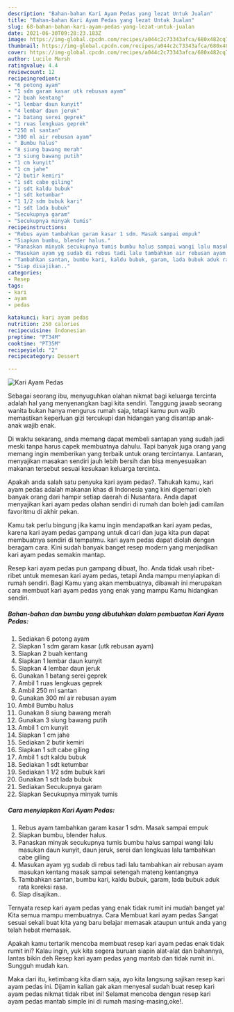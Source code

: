 ```yaml
---
description: "Bahan-bahan Kari Ayam Pedas yang lezat Untuk Jualan"
title: "Bahan-bahan Kari Ayam Pedas yang lezat Untuk Jualan"
slug: 68-bahan-bahan-kari-ayam-pedas-yang-lezat-untuk-jualan
date: 2021-06-30T09:28:23.183Z
image: https://img-global.cpcdn.com/recipes/a044c2c73343afca/680x482cq70/kari-ayam-pedas-foto-resep-utama.jpg
thumbnail: https://img-global.cpcdn.com/recipes/a044c2c73343afca/680x482cq70/kari-ayam-pedas-foto-resep-utama.jpg
cover: https://img-global.cpcdn.com/recipes/a044c2c73343afca/680x482cq70/kari-ayam-pedas-foto-resep-utama.jpg
author: Lucile Marsh
ratingvalue: 4.4
reviewcount: 12
recipeingredient:
- "6 potong ayam"
- "1 sdm garam kasar utk rebusan ayam"
- "2 buah kentang"
- "1 lembar daun kunyit"
- "4 lembar daun jeruk"
- "1 batang serei geprek"
- "1 ruas lengkuas geprek"
- "250 ml santan"
- "300 ml air rebusan ayam"
- " Bumbu halus"
- "8 siung bawang merah"
- "3 siung bawang putih"
- "1 cm kunyit"
- "1 cm jahe"
- "2 butir kemiri"
- "1 sdt cabe giling"
- "1 sdt kaldu bubuk"
- "1 sdt ketumbar"
- "1 1/2 sdm bubuk kari"
- "1 sdt lada bubuk"
- "Secukupnya garam"
- "Secukupnya minyak tumis"
recipeinstructions:
- "Rebus ayam tambahkan garam kasar 1 sdm. Masak sampai empuk"
- "Siapkan bumbu, blender halus."
- "Panaskan minyak secukupnya tumis bumbu halus sampai wangi lalu masukan daun kunyit, daun jeruk, serei dan lengkuas lalu tambahkan cabe giling"
- "Masukan ayam yg sudab di rebus tadi lalu tambahkan air rebusan ayam masukan kentang masak sampai setengah mateng kentangnya"
- "Tambahkan santan, bumbu kari, kaldu bubuk, garam, lada bubuk aduk rata koreksi rasa."
- "Siap disajikan.."
categories:
- Resep
tags:
- kari
- ayam
- pedas

katakunci: kari ayam pedas 
nutrition: 250 calories
recipecuisine: Indonesian
preptime: "PT34M"
cooktime: "PT35M"
recipeyield: "2"
recipecategory: Dessert

---
```



![Kari Ayam Pedas](https://img-global.cpcdn.com/recipes/a044c2c73343afca/680x482cq70/kari-ayam-pedas-foto-resep-utama.jpg)

Sebagai seorang ibu, menyuguhkan olahan nikmat bagi keluarga tercinta adalah hal yang menyenangkan bagi kita sendiri. Tanggung jawab seorang  wanita bukan hanya mengurus rumah saja, tetapi kamu pun wajib memastikan keperluan gizi tercukupi dan hidangan yang disantap anak-anak wajib enak.

Di waktu  sekarang, anda memang dapat membeli santapan yang sudah jadi meski tanpa harus capek membuatnya dahulu. Tapi banyak juga orang yang memang ingin memberikan yang terbaik untuk orang tercintanya. Lantaran, menyajikan masakan sendiri jauh lebih bersih dan bisa menyesuaikan makanan tersebut sesuai kesukaan keluarga tercinta. 



Apakah anda salah satu penyuka kari ayam pedas?. Tahukah kamu, kari ayam pedas adalah makanan khas di Indonesia yang kini digemari oleh banyak orang dari hampir setiap daerah di Nusantara. Anda dapat menyajikan kari ayam pedas olahan sendiri di rumah dan boleh jadi camilan favoritmu di akhir pekan.

Kamu tak perlu bingung jika kamu ingin mendapatkan kari ayam pedas, karena kari ayam pedas gampang untuk dicari dan juga kita pun dapat membuatnya sendiri di tempatmu. kari ayam pedas dapat diolah dengan beragam cara. Kini sudah banyak banget resep modern yang menjadikan kari ayam pedas semakin mantap.

Resep kari ayam pedas pun gampang dibuat, lho. Anda tidak usah ribet-ribet untuk memesan kari ayam pedas, tetapi Anda mampu menyiapkan di rumah sendiri. Bagi Kamu yang akan membuatnya, dibawah ini merupakan cara membuat kari ayam pedas yang enak yang mampu Kamu hidangkan sendiri.

<!--inarticleads1-->

##### Bahan-bahan dan bumbu yang dibutuhkan dalam pembuatan Kari Ayam Pedas:

1. Sediakan 6 potong ayam
1. Siapkan 1 sdm garam kasar (utk rebusan ayam)
1. Siapkan 2 buah kentang
1. Siapkan 1 lembar daun kunyit
1. Siapkan 4 lembar daun jeruk
1. Gunakan 1 batang serei geprek
1. Ambil 1 ruas lengkuas geprek
1. Ambil 250 ml santan
1. Gunakan 300 ml air rebusan ayam
1. Ambil  Bumbu halus
1. Gunakan 8 siung bawang merah
1. Gunakan 3 siung bawang putih
1. Ambil 1 cm kunyit
1. Siapkan 1 cm jahe
1. Sediakan 2 butir kemiri
1. Siapkan 1 sdt cabe giling
1. Ambil 1 sdt kaldu bubuk
1. Sediakan 1 sdt ketumbar
1. Sediakan 1 1/2 sdm bubuk kari
1. Gunakan 1 sdt lada bubuk
1. Sediakan Secukupnya garam
1. Siapkan Secukupnya minyak tumis




<!--inarticleads2-->

##### Cara menyiapkan Kari Ayam Pedas:

1. Rebus ayam tambahkan garam kasar 1 sdm. Masak sampai empuk
1. Siapkan bumbu, blender halus.
1. Panaskan minyak secukupnya tumis bumbu halus sampai wangi lalu masukan daun kunyit, daun jeruk, serei dan lengkuas lalu tambahkan cabe giling
1. Masukan ayam yg sudab di rebus tadi lalu tambahkan air rebusan ayam masukan kentang masak sampai setengah mateng kentangnya
1. Tambahkan santan, bumbu kari, kaldu bubuk, garam, lada bubuk aduk rata koreksi rasa.
1. Siap disajikan..




Ternyata resep kari ayam pedas yang enak tidak rumit ini mudah banget ya! Kita semua mampu membuatnya. Cara Membuat kari ayam pedas Sangat sesuai sekali buat kita yang baru belajar memasak ataupun untuk anda yang telah hebat memasak.

Apakah kamu tertarik mencoba membuat resep kari ayam pedas enak tidak rumit ini? Kalau ingin, yuk kita segera buruan siapin alat-alat dan bahannya, lantas bikin deh Resep kari ayam pedas yang mantab dan tidak rumit ini. Sungguh mudah kan. 

Maka dari itu, ketimbang kita diam saja, ayo kita langsung sajikan resep kari ayam pedas ini. Dijamin kalian gak akan menyesal sudah buat resep kari ayam pedas nikmat tidak ribet ini! Selamat mencoba dengan resep kari ayam pedas mantab simple ini di rumah masing-masing,oke!.

